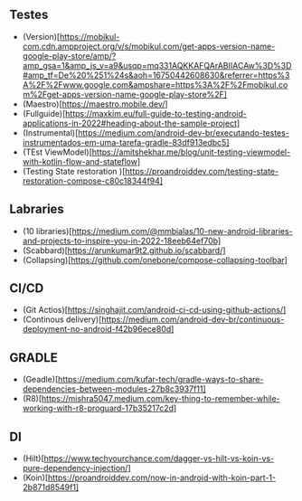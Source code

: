## Testes

- (Version)[https://mobikul-com.cdn.ampproject.org/v/s/mobikul.com/get-apps-version-name-google-play-store/amp/?amp_gsa=1&amp_js_v=a9&usqp=mq331AQKKAFQArABIIACAw%3D%3D#amp_tf=De%20%251%24s&aoh=16750442608630&referrer=https%3A%2F%2Fwww.google.com&ampshare=https%3A%2F%2Fmobikul.com%2Fget-apps-version-name-google-play-store%2F]
- (Maestro)[https://maestro.mobile.dev/]
- (Fullguide)[https://maxkim.eu/full-guide-to-testing-android-applications-in-2022#heading-about-the-sample-project]
- (Instrumental)[https://medium.com/android-dev-br/executando-testes-instrumentados-em-uma-tarefa-gradle-83df913edbc5]
- (TEst ViewModel)[https://amitshekhar.me/blog/unit-testing-viewmodel-with-kotlin-flow-and-stateflow]
- (Testing State restoration )[https://proandroiddev.com/testing-state-restoration-compose-c80c18344f94]

## Labraries

- (10 libraries)[https://medium.com/@mmbialas/10-new-android-libraries-and-projects-to-inspire-you-in-2022-18eeb64ef70b]
- (Scabbard)[https://arunkumar9t2.github.io/scabbard/]
- (Collapsing)[https://github.com/onebone/compose-collapsing-toolbar]

## CI/CD
- (Git Actios)[https://singhajit.com/android-ci-cd-using-github-actions/]
- (Continous delivery)[https://medium.com/android-dev-br/continuous-deployment-no-android-f42b96ece80d]

## GRADLE
- (Geadle)[https://medium.com/kufar-tech/gradle-ways-to-share-dependencies-between-modules-27b8c3937f11]
- (R8)[https://mishra5047.medium.com/key-thing-to-remember-while-working-with-r8-proguard-17b35217c2d]

## DI
- (Hilt)[https://www.techyourchance.com/dagger-vs-hilt-vs-koin-vs-pure-dependency-injection/]
- (Koin)[https://proandroiddev.com/now-in-android-with-koin-part-1-2b871d8549f1]
